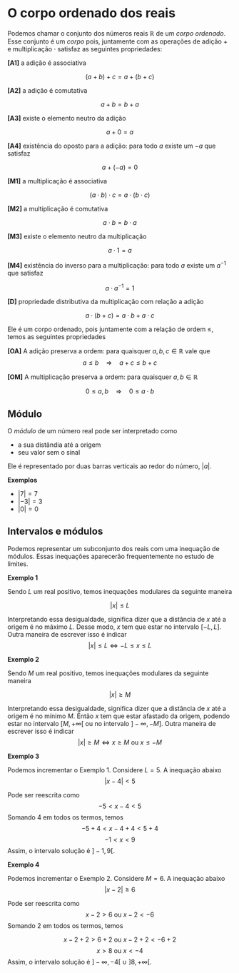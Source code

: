 # O corpo ordenado dos reais

Podemos chamar o conjunto dos números reais $\mathbb{R}$ de um _corpo ordenado_. Esse conjunto é um _corpo_ pois, juntamente com as operações de adição  $+$ e multiplicação $\cdot$ satisfaz as seguintes propriedades:


**[A1]** a adição é associativa

$$(a+b) + c = a + (b+c)$$

**[A2]** a adição é comutativa

$$a+b = b+a$$

**[A3]** existe o elemento neutro da adição

$$ a + 0 = a $$

**[A4]** existência do oposto para a adição: para todo $a$ existe um $-a$ que satisfaz

$$ a + (-a) = 0 $$

**[M1]** a multiplicação é associativa

$$ (a\cdot b)\cdot c = a\cdot (b\cdot c) $$


**[M2]** a multiplicação é comutativa

$$a\cdot b = b\cdot a$$

**[M3]** existe o elemento neutro da multiplicação

$$ a\cdot 1 = a $$

**[M4]** existência do inverso para a multiplicação:  para todo $a$ existe um $a^{-1}$ que satisfaz


$$ a\cdot a^{-1} = 1 $$


**[D]** propriedade distributiva da multiplicação com relação a adição

$$ a\cdot (b+c) = a\cdot b + a\cdot c $$
 


Ele é um corpo ordenado, pois juntamente com a relação de ordem $\le$, temos as seguintes propriedades

**[OA]** A adição preserva a ordem: para quaisquer $a,b,c\in\mathbb{R}$ vale que 
$$a\le b \quad \Rightarrow \quad a+c \le b +c$$

**[OM]** A multiplicação preserva a ordem: para quaisquer $a,b\in\mathbb{R}$

$$0\le a,b  \quad \Rightarrow \quad 0 \le a\cdot b$$

## Módulo

O _módulo_ de um número real pode ser interpretado como
- a sua distândia até a origem
- seu valor sem o sinal

Ele é representado por duas barras verticais ao redor do número, $|a|$. 

**Exemplos**

- $|7| = 7$
- $|-3| = 3$
- $|0| = 0$

## Intervalos e módulos

Podemos representar um subconjunto dos reais com uma inequação de módulos. Essas inequações aparecerão frequentemente no estudo de limites.

**Exemplo 1**

Sendo $L$ um real positivo, temos inequações modulares da seguinte maneira

$$|x|\le L$$

Interpretando essa desigualdade, significa dizer que a distância de $x$ até a origem é no máximo $L$. Desse modo, $x$ tem que estar no intervalo $[-L,L]$.
Outra maneira de escrever isso é indicar
$$|x|\le L \Leftrightarrow -L \le x \le L$$

**Exemplo 2**

Sendo $M$ um real positivo, temos inequações modulares da seguinte maneira


$$|x| \ge M$$

Interpretando essa desigualdade, significa dizer que a distância de $x$ até a origem é no mínimo $M$.  Então $x$ tem que estar afastado da origem, podendo estar no intervalo $[M,+\infty[$ ou no intervalo $]-\infty,-M]$. 
Outra maneira de escrever isso é indicar
$$|x| \ge M \Leftrightarrow  x \ge M \text{ ou } x\le -M$$


**Exemplo 3**

Podemos incrementar o Exemplo 1. Considere $L=5$. A inequação abaixo 
$$|x-4| < 5$$

Pode ser reescrita como 
$$ -5 < x-4 < 5$$
Somando 4 em todos os termos, temos
$$ -5 + 4 < x - 4 + 4 < 5 + 4$$
$$ - 1 < x < 9$$
Assim, o intervalo solução é $]-1,9[$.

**Exemplo 4**

Podemos incrementar o Exemplo 2. Considere $M=6$. A inequação abaixo 
$$|x-2| \ge 6$$

Pode ser reescrita como 
$$ x- 2 > 6  \text{ ou } x - 2 < -6$$
Somando 2 em todos os termos, temos

$$ x- 2 + 2 > 6 + 2  \text{ ou } x - 2 + 2 < -6 + 2$$
$$ x > 8  \text{ ou } x < -4$$
Assim, o intervalo solução é $]-\infty,-4[ \ \cup \ ]8,+\infty[$.